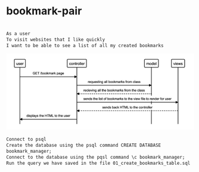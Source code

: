 # bookmark-pair

``` 

As a user
To visit websites that I like quickly
I want to be able to see a list of all my created bookmarks 
```

![Bookmark Manager domain model](./images/Bookmark_domain_model.jpeg)

```
Connect to psql
Create the database using the psql command CREATE DATABASE bookmark_manager;
Connect to the database using the pqsl command \c bookmark_manager;
Run the query we have saved in the file 01_create_bookmarks_table.sql
```